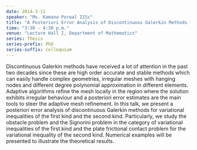 ```yaml
---
date: 2014-3-11
speaker: "Ms. Kamana Porwal IISc"
title: "A Posteriori Error Analysis of Discontinuous Galerkin Methods for Elliptic Variational Inequalities"
time: "3:30 - 4:30 p.m."
venue: "Lecture Hall I, Department of Mathematics"
series: Thesis
series-prefix: PhD
series-suffix: colloquium
---
```

Discontinuous Galerkin methods have received a lot of attention in the past two decades since these are high order accurate and stable methods which can easily handle complex geometries, irregular meshes with hanging nodes and different degree polynomial approximation in different elements. Adaptive algorithms refine the mesh locally in the region where the solution exhibits irregular behaviour and a posteriori error estimates are the main tools to steer the adaptive mesh refinement. In this talk, we present a posteriori error analysis of discontinuous Galerkin methods for variational inequalities of the first kind and the second kind. Particularly, we study the obstacle problem and the Signorini problem in the category of variational inequalities of the first kind and the plate frictional contact problem for the variational inequality of the second kind. Numerical examples will be presented to illustrate the theoretical results.
